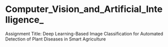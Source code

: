 # Computer_Vision_and_Artificial_Intelligence_
Assignment Title:  Deep Learning-Based Image Classification for Automated Detection of Plant Diseases in Smart Agriculture 
